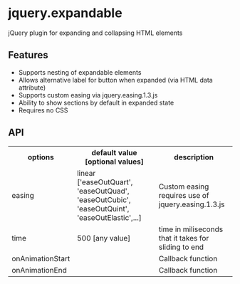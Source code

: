 jquery.expandable
=====================

jQuery plugin for expanding and collapsing HTML elements

<h2>Features</h2>
<ul>
	<li>Supports nesting of expandable elements</li>
	<li>Allows alternative label for button when expanded (via HTML data attribute)</li>
	<li>Supports custom easing via jquery.easing.1.3.js</li>
	<li>Ability to show sections by default in expanded state</li>
	<li>Requires no CSS</li>
</ul>

<h2>API</h2>
<table class="api">
	<tr><th>options</th><th>default value [optional values]</th><th>description</th></tr>
	<tr><td>easing</td><td>linear ['easeOutQuart', 'easeOutQuad', 'easeOutCubic', 'easeOutQuint', 'easeOutElastic',...]</td><td>Custom easing requires use of jquery.easing.1.3.js</td></tr>
	<tr><td>time</td><td>500 [any value]</td><td>time in miliseconds that it takes for sliding to end</td></tr>
	<tr><td>onAnimationStart</td><td></td><td>Callback function</td></tr>
	<tr><td>onAnimationEnd</td><td></td><td>Callback function</td></tr>
</table>
